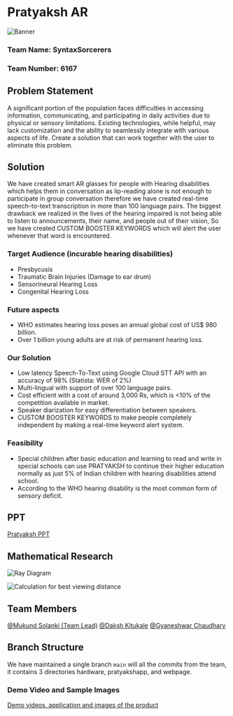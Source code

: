 # Pratyaksh AR

![Banner](https://github.com/mukundsolanki/HackCBS-Pratyaksh-AR/assets/114515612/a1491e25-3c20-4d37-b311-fbdd9ce73724)


### Team Name: SyntaxSorcerers
### Team Number: 6167

## Problem Statement

A significant portion of the population faces difficulties in accessing information, communicating, and participating in daily activities due to physical or sensory limitations. Existing technologies, while helpful, may lack customization and the ability to seamlessly integrate with various aspects of life. Create a solution that can work together with the user to eliminate this problem.

## Solution

We have created smart AR glasses for people with Hearing disabilities which helps them in conversation as lip-reading alone is not enough to participate in group conversation therefore we have created real-time speech-to-text transcription in more than 100 language pairs. The biggest drawback we realized in the lives of the hearing impaired is not being able to listen to announcements, their name, and people out of their vision, So we have created CUSTOM BOOSTER KEYWORDS which will alert the user whenever that word is encountered.

### Target Audience (incurable hearing disabilities)
- Presbycusis
- Traumatic Brain Injuries (Damage to ear drum)
- Sensorineural Hearing Loss
- Congenital Hearing Loss


### Future aspects
- WHO estimates hearing loss poses an annual global cost of US$ 980 billion.
- Over 1 billion young adults are at risk of permanent hearing loss.

### Our Solution
- Low latency Speech-To-Text using Google Cloud STT API with an accuracy of 98% (Statista: WER of 2%)
- Multi-lingual with support of over 100 language pairs.
- Cost efficient with a cost of around 3,000 Rs, which is <10% of the competition available in market.
- Speaker diarization for easy differentiation between speakers.
- CUSTOM BOOSTER KEYWORDS to make people completely independent by making a real-time keyword alert system.

### Feasibility

- Special children after basic education and learning to read and write in special schools can use PRATYAKSH to continue their higher education normally as just 5% of Indian children with hearing disabilities attend school. 
- According to the WHO hearing disability is the most common form of sensory deficit.


## PPT
[Pratyaksh PPT](https://www.canva.com/design/DAFzNq912yc/LQ_OfxHv10MYXo2DzQd67w/edit?utm_content=DAFzNq912yc&utm_campaign=designshare&utm_medium=link2&utm_source=sharebutton)


## Mathematical Research

![Ray Diagram](https://github.com/mukundsolanki/HackCBS-Pratyaksh-AR/assets/97655058/104e61b0-8645-47a2-9250-c0aaebb87b6c)


![Calculation for best viewing distance](https://github.com/mukundsolanki/HackCBS-Pratyaksh-AR/assets/97655058/96ffb9dc-dbed-4e04-a694-59e52abdc2ba)


## Team Members


[@Mukund Solanki (Team Lead)](https://github.com/mukundsolanki)
[@Daksh Kitukale](https://github.com/K-Daksh)
[@Gyaneshwar Chaudhary](https://github.com/gyaneshwarchoudhary)

## Branch Structure

We have maintained a single branch `main` will all the commits from the team, it contains 3 directories hardware, pratyakshapp, and webpage.

### Demo Video and Sample Images

[Demo videos, application and images of the product](https://drive.google.com/drive/folders/1EDrFVWcLNQr0qLjN7hPhHLcphSdqMFdY?usp=drive_link)
